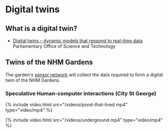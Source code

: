 # Digital twins

## What is a digital twin?

- [Digital twins – dynamic models that respond to real-time data](https://post.parliament.uk/digital-twins-dynamic-models-that-respond-to-real-time-data/) Parliamentary Office of Science and Technology

## Twins of the NHM Gardens

The garden's [sensor network](/urban-research-station) will collect the data required to form a digital twin of the NHM Gardens.

### Speculative Human-computer interactions (City St George)

{% include video.html src="/videos/pond-that-lived.mp4" type="video/mp4" %}

{% include video.html src="/videos/underground.mp4" type="video/mp4" %}

